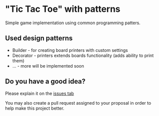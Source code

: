 # "Tic Tac Toe" with patterns

Simple game implementation using common programming patters.

## Used design patterns

* Builder - for creating board printers with custom settings
* Decorator - printers extends boards functionality (adds ability to print them)
* ... - more will be implemented soon

## Do you have a good idea?

Please explain it on the [issues tab](//github.com/mikhail158/tictactoe-with-patterns/issues)

You may also create a pull request assigned to your proposal in order to help make this project better.
